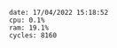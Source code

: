 

                date: 17/04/2022 15:18:52
                cpu: 0.1%
                ram: 19.1%
                cycles: 8160

                         
